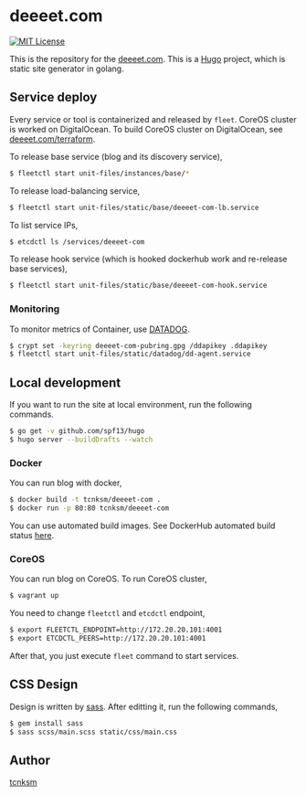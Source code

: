 deeeet.com
====

[![MIT License](http://img.shields.io/badge/license-MIT-blue.svg?style=flat-square)][license]

[license]: https://github.com/tcnksm/deeeet.com/blob/master/LICENSE

This is the repository for the [deeeet.com](http://deeeet.com/). This is a [Hugo](http://gohugo.io/) project, which is static site generator in golang.

## Service deploy

Every service or tool is containerized and released by `fleet`. CoreOS cluster is worked on DigitalOcean. To build CoreOS cluster on DigitalOcean, see [deeeet.com/terraform](/terraform). 

To release base service (blog and its discovery service), 

```bash
$ fleetctl start unit-files/instances/base/*
```

To release load-balancing service,

```bash
$ fleetctl start unit-files/static/base/deeeet-com-lb.service
```

To list service IPs,

```bash
$ etcdctl ls /services/deeeet-com
```

To release hook service (which is hooked dockerhub work and re-release base services),

```bash
$ fleetctl start unit-files/static/base/deeeet-com-hook.service
```

### Monitoring

To monitor metrics of Container, use [DATADOG]().

```bash
$ crypt set -keyring deeeet-com-pubring.gpg /ddapikey .ddapikey
$ fleetctl start unit-files/static/datadog/dd-agent.service
```

## Local development

If you want to run the site at local environment, run the following commands.

```bash
$ go get -v github.com/spf13/hugo
$ hugo server --buildDrafts --watch
```

### Docker

You can run blog with docker, 

```bash
$ docker build -t tcnksm/deeeet-com .
$ docker run -p 80:80 tcnksm/deeeet-com
```

You can use automated build images. See DockerHub automated build status [here](https://registry.hub.docker.com/u/tcnksm/deeeet-com/).

### CoreOS

You can run blog on CoreOS. To run CoreOS cluster, 

```bash
$ vagrant up
```

You need to change `fleetctl` and `etcdctl` endpoint,

```bash
$ export FLEETCTL_ENDPOINT=http://172.20.20.101:4001
$ export ETCDCTL_PEERS=http://172.20.20.101:4001
```

After that, you just execute `fleet` command to start services.

## CSS Design

Design is written by [sass](http://sass-lang.com/). After editting it, run the following commands,

```bash
$ gem install sass
$ sass scss/main.scss static/css/main.css
```

## Author

[tcnksm](https://github.com/tcnksm)
